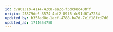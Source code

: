 ```yaml
---
id: c7a0151b-4144-4268-aa2c-f5dcbec48bff
origin: 27879de2-3574-4bf2-89f5-dc91d67a7254
updated_by: b357ad0e-1acf-4788-ba7d-7e1f18fcd7d0
updated_at: 1714654750
---
```

